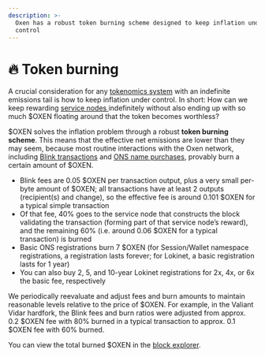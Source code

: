 ```yaml
---
description: >-
  Oxen has a robust token burning scheme designed to keep inflation under
  control
---
```


# 🔥 Token burning

A crucial consideration for any [tokenomics system](./) with an indefinite emissions tail is how to keep inflation under control. In short: How can we keep rewarding [service nodes ](../oxen-service-nodes.md)indefinitely without also ending up with so much $OXEN floating around that the token becomes worthless?

$OXEN solves the inflation problem through a robust **token burning scheme**. This means that the effective net emissions are lower than they may seem, because most routine interactions with the Oxen network, including [Blink transactions](../blink-instant-transactions.md) and [ONS name purchases](../../using-the-oxen-blockchain/using-oxen-name-system.md), provably burn a certain amount of $OXEN.

* Blink fees are 0.05 $OXEN per transaction output, plus a very small per-byte amount of $OXEN; all transactions have at least 2 outputs \(recipient\(s\) and change\), so the effective fee is around 0.101 $OXEN for a typical simple transaction
* Of that fee, 40% goes to the service node that constructs the block validating the transaction \(forming part of that service node’s reward\), and the remaining 60% \(i.e. around 0.06 $OXEN for a typical transaction\) is burned
* Basic ONS registrations burn 7 $OXEN \(for Session/Wallet namespace registrations, a registration lasts forever; for Lokinet, a basic registration lasts for 1 year\)
* You can also buy 2, 5, and 10-year Lokinet registrations for 2x, 4x, or 6x the basic fee, respectively

We periodically reevaluate and adjust fees and burn amounts to maintain reasonable levels relative to the price of $OXEN. For example, in the Valiant Vidar hardfork, the Blink fees and burn ratios were adjusted from approx. 0.2 $OXEN fee with 80% burned in a typical transaction to approx. 0.1 $OXEN fee with 60% burned.

You can view the total burned $OXEN in the [block explorer](http://explorer.lozzax.xyz/).

